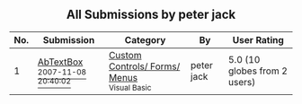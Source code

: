﻿<div align="center">

## All Submissions by peter jack

</div>

No.  | Submission | Category | By   | User Rating
---- | ---------- | -------- | ---- | -----------
1 | [AbTextBox<br /><sup>2007-11-08 20:40:02</sup>](https://github.com/Planet-Source-Code/peter-jack-abtextbox__1-69593) | [Custom Controls/ Forms/  Menus<br /><sup>Visual Basic</sup>](../ByCategory/custom-controls-forms-menus__1-4.md) | peter jack | 5.0 (10 globes from 2 users)
